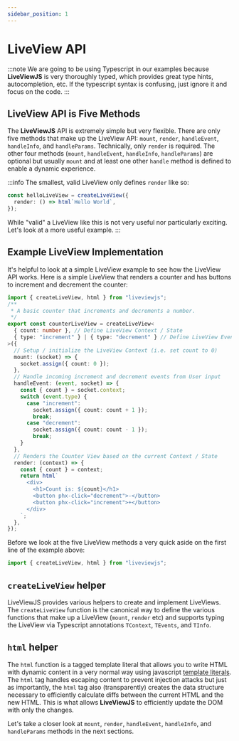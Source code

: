 ```yaml
---
sidebar_position: 1
---
```


# LiveView API

:::note We are going to be using Typescript in our examples because **LiveViewJS** is very thoroughly typed, which
provides great type hints, autocompletion, etc. If the typescript syntax is confusing, just ignore it and focus on the
code. :::

## LiveView API is Five Methods

The **LiveViewJS** API is extremely simple but very flexible. There are only five methods that make up the LiveView API:
`mount`, `render`, `handleEvent`, `handleInfo`, and `handleParams`. Technically, only `render` is required. The other
four methods (`mount`, `handleEvent`, `handleInfo`, `handleParams`) are optional but usually `mount` and at least one
other `handle` method is defined to enable a dynamic experience.

:::info The smallest, valid LiveView only defines `render` like so:

```ts
const helloLiveView = createLiveView({
  render: () => html`Hello World`,
});
```

While "valid" a LiveView like this is not very useful nor particularly exciting. Let's look at a more useful example.
:::

## Example LiveView Implementation

It's helpful to look at a simple LiveView example to see how the LiveView API works. Here is a simple LiveView that
renders a counter and has buttons to increment and decrement the counter:

```ts title="counterLiveView.ts"
import { createLiveView, html } from "liveviewjs";
/**
 * A basic counter that increments and decrements a number.
 */
export const counterLiveView = createLiveView<
  { count: number }, // Define LiveView Context / State
  { type: "increment" } | { type: "decrement" } // Define LiveView Events
>({
  // Setup / initialize the LiveView Context (i.e. set count to 0)
  mount: (socket) => {
    socket.assign({ count: 0 });
  },
  // Handle incoming increment and decrement events from User input
  handleEvent: (event, socket) => {
    const { count } = socket.context;
    switch (event.type) {
      case "increment":
        socket.assign({ count: count + 1 });
        break;
      case "decrement":
        socket.assign({ count: count - 1 });
        break;
    }
  },
  // Renders the Counter View based on the current Context / State
  render: (context) => {
    const { count } = context;
    return html`
      <div>
        <h1>Count is: ${count}</h1>
        <button phx-click="decrement">-</button>
        <button phx-click="increment">+</button>
      </div>
    `;
  },
});
```

Before we look at the five LiveView methods a very quick aside on the first line of the example above:

```ts
import { createLiveView, html } from "liveviewjs";
```

## `createLiveView` helper

LiveViewJS provides various helpers to create and implement LiveViews. The `createLiveView` function is the canonical
way to define the various functions that make up a LiveView (`mount`, `render` etc) and supports typing the LiveView via
Typescript annotations `TContext`, `TEvents`, and `TInfo`.

## `html` helper

The `html` function is a tagged template literal that allows you to write HTML with dynamic content in a very normal way
using javascript
[template literals](https://developer.mozilla.org/en-US/docs/Web/JavaScript/Reference/Template_literals). The `html` tag
handles escaping content to prevent injection attacks but just as importantly, the `html` tag also
(transparently) creates the data structure necessary to efficiently calculate diffs between the current HTML and the new
HTML. This is what allows **LiveViewJS** to efficiently update the DOM with only the changes.

Let's take a closer look at `mount`, `render`, `handleEvent`, `handleInfo`, and `handleParams` methods in the next
sections.
